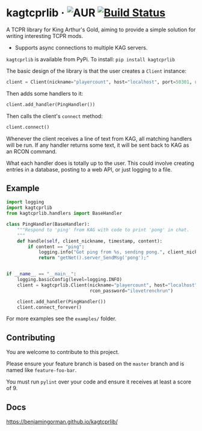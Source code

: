 # kagtcprlib &middot; ![AUR](https://img.shields.io/aur/license/yaourt.svg) [![Build Status](https://travis-ci.org/benjamingorman/kagtcprlib.svg?branch=master)](https://travis-ci.org/benjamingorman/kagtcprlib)


A TCPR library for King Arthur's Gold, aiming to provide a simple solution for writing interesting TCPR mods.

* Supports async connections to multiple KAG servers.

`kagtcprlib` is available from PyPi. To install: `pip install kagtcprlib`

The basic design of the library is that the user creates a `Client` instance:

```python
client = Client(nickname="playercount", host="localhost", port=50301, rcon_password="ilovetrenchrun")
```

Then adds some handlers to it:

```python
client.add_handler(PingHandler())
```

Then calls the client's `connect` method:

```python
client.connect()
```

Whenever the client receives a line of text from KAG, all matching handlers will be run. If any handler returns some text, it will be sent back to KAG as an RCON command.

What each handler does is totally up to the user. This could involve creating entries in a database, posting to a web API, or just logging to a file.

## Example

```python
import logging
import kagtcprlib
from kagtcprlib.handlers import BaseHandler

class PingHandler(BaseHandler):
    """Respond to 'ping' from KAG with code to print 'pong' in chat.
    """
    def handle(self, client_nickname, timestamp, content):
        if content == "ping":
            logging.info("Got ping from %s, sending pong.", client_nickname)
            return "getNet().server_SendMsg('pong');"


if __name__ == "__main__":
    logging.basicConfig(level=logging.INFO)
    client = kagtcprlib.Client(nickname="playercount", host="localhost", port=50301,
                               rcon_password="ilovetrenchrun")

    client.add_handler(PingHandler())
    client.connect_forever()
```

For more examples see the `examples/` folder.

## Contributing

You are welcome to contribute to this project.

Please ensure your feature branch is based on the `master` branch and is named like `feature-foo-bar`.

You must run `pylint` over your code and ensure it receives at least a score of 9.

## Docs

<https://benjamingorman.github.io/kagtcprlib/>
